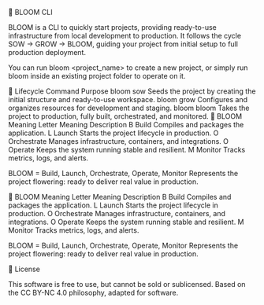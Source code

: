 🌸 BLOOM CLI

BLOOM is a CLI to quickly start projects, providing ready-to-use infrastructure from local development to production.
It follows the cycle SOW → GROW → BLOOM, guiding your project from initial setup to full production deployment.

You can run bloom <project_name> to create a new project, or simply run bloom inside an existing project folder to operate on it.

🔹 Lifecycle
Command	Purpose
bloom sow	Seeds the project by creating the initial structure and ready-to-use workspace.
bloom grow	Configures and organizes resources for development and staging.
bloom bloom	Takes the project to production, fully built, orchestrated, and monitored.
🌸 BLOOM Meaning
Letter	Meaning	Description
B	Build	Compiles and packages the application.
L	Launch	Starts the project lifecycle in production.
O	Orchestrate	Manages infrastructure, containers, and integrations.
O	Operate	Keeps the system running stable and resilient.
M	Monitor	Tracks metrics, logs, and alerts.

BLOOM = Build, Launch, Orchestrate, Operate, Monitor
Represents the project flowering: ready to deliver real value in production.

🌸 BLOOM Meaning
Letter	Meaning	Description
B	Build	Compiles and packages the application.
L	Launch	Starts the project lifecycle in production.
O	Orchestrate	Manages infrastructure, containers, and integrations.
O	Operate	Keeps the system running stable and resilient.
M	Monitor	Tracks metrics, logs, and alerts.

BLOOM = Build, Launch, Orchestrate, Operate, Monitor
Represents the project flowering: ready to deliver real value in production.

📝 License

This software is free to use, but cannot be sold or sublicensed.
Based on the CC BY-NC 4.0 philosophy, adapted for software.
